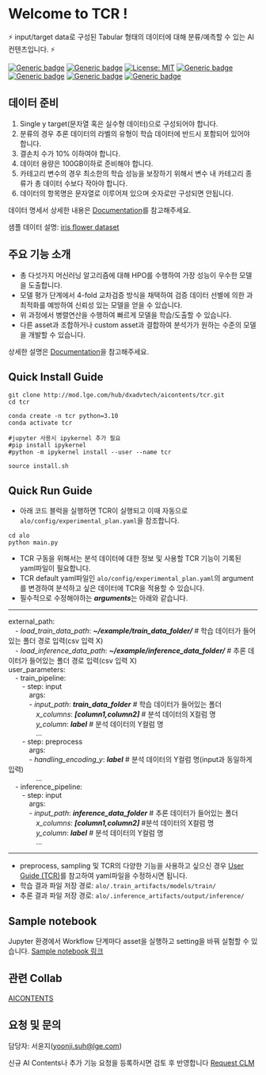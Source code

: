 # Welcome to TCR !

⚡ input/target data로 구성된 Tabular 형태의 데이터에 대해 분류/예측할 수 있는 AI 컨텐츠입니다. ⚡

[![Generic badge](https://img.shields.io/badge/release-v1.0.0-green.svg?style=for-the-badge)](http://링크)
[![Generic badge](https://img.shields.io/badge/last_update-2023.10.16-002E5F?style=for-the-badge)]()
[![License: MIT](https://img.shields.io/badge/License-MIT-yellow.svg?style=for-the-badge)](https://opensource.org/licenses/MIT)
[![Generic badge](https://img.shields.io/badge/python-3.10.12-purple.svg?style=for-the-badge&logo=python&logoColor=white)](https://www.python.org/)
[![Generic badge](https://img.shields.io/badge/dependencies-up_to_date-green.svg?style=for-the-badge&logo=python&logoColor=white)](requirement링크)
[![Generic badge](https://img.shields.io/badge/collab-blue.svg?style=for-the-badge)](http://collab.lge.com/main/display/AICONTENTS)
[![Generic badge](https://img.shields.io/badge/request_clm-green.svg?style=for-the-badge)](http://collab.lge.com/main/pages/viewpage.action?pageId=2157128981)


## 데이터 준비
1. Single y target(문자열 혹은 실수형 데이터)으로 구성되어야 합니다.
2. 분류의 경우 추론 데이터의 라벨의 유형이 학습 데이터에 반드시 포함되어 있어야 합니다.
3. 결손치 수가 10% 이하여야 합니다.
4. 데이터 용량은 100GB이하로 준비해야 합니다.
5. 카테고리 변수의 경우 최소한의 학습 성능을 보장하기 위해서 변수 내 카테고리 종류가 총 데이터 수보다 작아야 합니다.
6. 데이터의 항목명은 문자열로 이루어져 있으며 숫자로만 구성되면 안됩니다.

데이터 명세서 상세한 내용은 [Documentation](http://collab.lge.com/main/pages/viewpage.action?pageId=2178808470)를 참고해주세요.

샘플 데이터 설명: [iris flower dataset](https://en.wikipedia.org/wiki/Iris_flower_data_set)
 


## 주요 기능 소개
- 총 다섯가지 머신러닝 알고리즘에 대해 HPO를 수행하여 가장 성능이 우수한 모델을 도출합니다.
- 모델 평가 단계에서 4-fold 교차검증 방식을 채택하여 검증 데이터 선별에 의한 과최적화를 예방하여 신뢰성 있는 모델을 얻을 수 있습니다.
- 위 과정에서 병렬연산을 수행하여 빠르게 모델을 학습/도출할 수 있습니다.
- 다른 asset과 조합하거나 custom asset과 결합하여 분석가가 원하는 수준의 모델을 개발할 수 있습니다.

상세한 설명은 [Documentation](http://collab.lge.com/main/pages/viewpage.action?pageId=2178808489)을 참고해주세요. 

## Quick Install Guide


```
git clone http://mod.lge.com/hub/dxadvtech/aicontents/tcr.git 
cd tcr 

conda create -n tcr python=3.10
conda activate tcr 

#jupyter 사용시 ipykernel 추가 필요
#pip install ipykernel
#python -m ipykernel install --user --name tcr 

source install.sh

```

## Quick Run Guide
- 아래 코드 블럭을 실행하면 TCR이 실행되고 이때 자동으로 `alo/config/experimental_plan.yaml`을 참조합니다. 
```
cd alo
python main.py 
```
- TCR 구동을 위해서는 분석 데이터에 대한 정보 및 사용할 TCR 기능이 기록된 yaml파일이 필요합니다.  
- TCR default yaml파일인 `alo/config/experimental_plan.yaml`의 argument를 변경하여 분석하고 싶은 데이터에 TCR을 적용할 수 있습니다.
- 필수적으로 수정해야하는 ***arguments***는 아래와 같습니다. 
***
external_path:  
&emsp;- *load_train_data_path*: ***~/example/train_data_folder/***  # 학습 데이터가 들어있는 폴더 경로 입력(csv 입력 X)  
&emsp;- *load_inference_data_path*: ***~/example/inference_data_folder/***  # 추론 데이터가 들어있는 폴더 경로 입력(csv 입력 X)  
user_parameters:  
&emsp;- train_pipeline:  
&emsp;&emsp;- step: input  
&emsp;&emsp;&emsp;args:  
&emsp;&emsp;&emsp;- *input_path*: ***train_data_folder***  # 학습 데이터가 들어있는 폴더  
&emsp;&emsp;&emsp;&emsp;*x_columns*: ***[column1,column2]***  # 분석 데이터의 X컬럼 명  
&emsp;&emsp;&emsp;&emsp;*y_column*: ***label***  # 분석 데이터의 Y컬럼 명  
&emsp;&emsp;&emsp;&emsp;...  
&emsp;&emsp;- step: preprocess   
&emsp;&emsp;&emsp;args:   
&emsp;&emsp;&emsp;- *handling_encoding_y*: ***label***     # 분석 데이터의 Y컬럼 명(input과 동일하게 입력)  
&emsp;&emsp;&emsp;&emsp;...   
&emsp;- inference_pipeline:  
&emsp;&emsp;- step: input  
&emsp;&emsp;&emsp;args:   
&emsp;&emsp;&emsp;- *input_path*: ***inference_data_folder***  # 추론 데이터가 들어있는 폴더  
&emsp;&emsp;&emsp;&emsp;*x_columns*: ***[column1,column2]***  #분석 데이터의 X컬럼 명  
&emsp;&emsp;&emsp;&emsp;*y_column*: ***label***  # 분석 데이터의 Y컬럼 명  
&emsp;&emsp;&emsp;&emsp;...  
***
- preprocess, sampling 및 TCR의 다양한 기능을 사용하고 싶으신 경우 [User Guide (TCR)](http://collab.lge.com/main/pages/viewpage.action?pageId=2184973450)를 참고하여 yaml파일을 수정하시면 됩니다. 
- 학습 결과 파일 저장 경로: `alo/.train_artifacts/models/train/`
- 추론 결과 파일 저장 경로: `alo/.inference_artifacts/output/inference/`



## Sample notebook
Jupyter 환경에서 Workflow 단계마다 asset을 실행하고 setting을 바꿔 실험할 수 있습니다. [Sample notebook 링크](http://mod.lge.com/hub/dxadvtech/aicontents/tcr/-/blob/main/TCR_asset_run_template.ipynb)

## 관련 Collab
[AICONTENTS](http://collab.lge.com/main/display/AICONTENTS)

## 요청 및 문의
담당자: 서윤지(yoonji.suh@lge.com)

신규 AI Contents나 추가 기능 요청을 등록하시면 검토 후 반영합니다  [Request CLM](http://clm.lge.com/issue/projects/AICONTENTS/summary)


